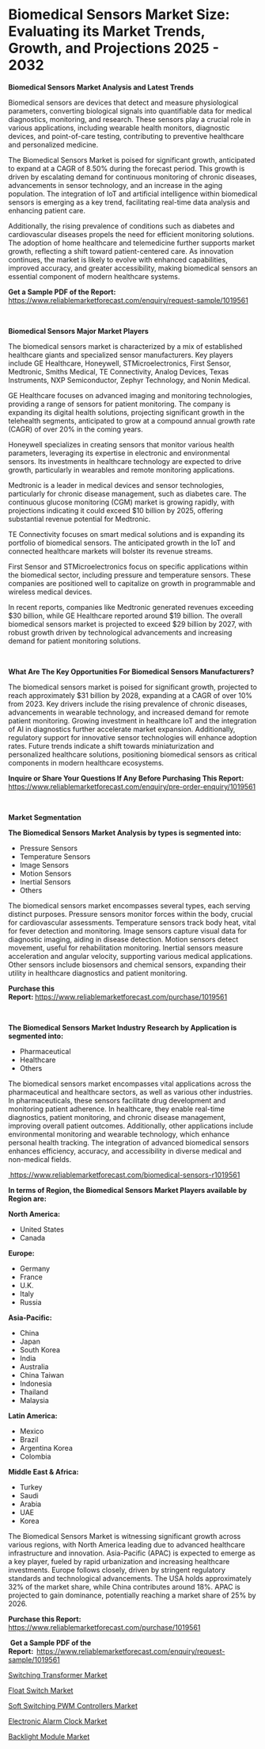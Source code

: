 <p><h1>Biomedical Sensors Market Size: Evaluating its Market Trends, Growth, and Projections 2025 - 2032</h1></p><p><strong>Biomedical Sensors Market Analysis and Latest Trends</strong></p>
<p><p>Biomedical sensors are devices that detect and measure physiological parameters, converting biological signals into quantifiable data for medical diagnostics, monitoring, and research. These sensors play a crucial role in various applications, including wearable health monitors, diagnostic devices, and point-of-care testing, contributing to preventive healthcare and personalized medicine.</p><p>The Biomedical Sensors Market is poised for significant growth, anticipated to expand at a CAGR of 8.50% during the forecast period. This growth is driven by escalating demand for continuous monitoring of chronic diseases, advancements in sensor technology, and an increase in the aging population. The integration of IoT and artificial intelligence within biomedical sensors is emerging as a key trend, facilitating real-time data analysis and enhancing patient care.</p><p>Additionally, the rising prevalence of conditions such as diabetes and cardiovascular diseases propels the need for efficient monitoring solutions. The adoption of home healthcare and telemedicine further supports market growth, reflecting a shift toward patient-centered care. As innovation continues, the market is likely to evolve with enhanced capabilities, improved accuracy, and greater accessibility, making biomedical sensors an essential component of modern healthcare systems.</p></p>
<p><strong>Get a Sample PDF of the Report:&nbsp;</strong> <a href="https://www.reliablemarketforecast.com/enquiry/request-sample/1019561?utm_campaign=1888&utm_medium=2&utm_source=Github&utm_content=ia&utm_term=06042025&utm_id=biomedical-sensors">https://www.reliablemarketforecast.com/enquiry/request-sample/1019561</a></p>
<p>&nbsp;</p>
<p><strong>Biomedical Sensors Major Market Players</strong></p>
<p><p>The biomedical sensors market is characterized by a mix of established healthcare giants and specialized sensor manufacturers. Key players include GE Healthcare, Honeywell, STMicroelectronics, First Sensor, Medtronic, Smiths Medical, TE Connectivity, Analog Devices, Texas Instruments, NXP Semiconductor, Zephyr Technology, and Nonin Medical.</p><p>GE Healthcare focuses on advanced imaging and monitoring technologies, providing a range of sensors for patient monitoring. The company is expanding its digital health solutions, projecting significant growth in the telehealth segments, anticipated to grow at a compound annual growth rate (CAGR) of over 20% in the coming years.</p><p>Honeywell specializes in creating sensors that monitor various health parameters, leveraging its expertise in electronic and environmental sensors. Its investments in healthcare technology are expected to drive growth, particularly in wearables and remote monitoring applications.</p><p>Medtronic is a leader in medical devices and sensor technologies, particularly for chronic disease management, such as diabetes care. The continuous glucose monitoring (CGM) market is growing rapidly, with projections indicating it could exceed $10 billion by 2025, offering substantial revenue potential for Medtronic.</p><p>TE Connectivity focuses on smart medical solutions and is expanding its portfolio of biomedical sensors. The anticipated growth in the IoT and connected healthcare markets will bolster its revenue streams.</p><p>First Sensor and STMicroelectronics focus on specific applications within the biomedical sector, including pressure and temperature sensors. These companies are positioned well to capitalize on growth in programmable and wireless medical devices.</p><p>In recent reports, companies like Medtronic generated revenues exceeding $30 billion, while GE Healthcare reported around $19 billion. The overall biomedical sensors market is projected to exceed $29 billion by 2027, with robust growth driven by technological advancements and increasing demand for patient monitoring solutions.</p></p>
<p>&nbsp;</p>
<p><strong>What Are The Key Opportunities For Biomedical Sensors Manufacturers?</strong></p>
<p><p>The biomedical sensors market is poised for significant growth, projected to reach approximately $31 billion by 2028, expanding at a CAGR of over 10% from 2023. Key drivers include the rising prevalence of chronic diseases, advancements in wearable technology, and increased demand for remote patient monitoring. Growing investment in healthcare IoT and the integration of AI in diagnostics further accelerate market expansion. Additionally, regulatory support for innovative sensor technologies will enhance adoption rates. Future trends indicate a shift towards miniaturization and personalized healthcare solutions, positioning biomedical sensors as critical components in modern healthcare ecosystems.</p></p>
<p><strong>Inquire or Share Your Questions If Any Before Purchasing This Report:</strong> <a href="https://www.reliablemarketforecast.com/enquiry/pre-order-enquiry/1019561?utm_campaign=1888&utm_medium=2&utm_source=Github&utm_content=ia&utm_term=06042025&utm_id=biomedical-sensors">https://www.reliablemarketforecast.com/enquiry/pre-order-enquiry/1019561</a></p>
<p>&nbsp;</p>
<p><strong>Market Segmentation</strong></p>
<p><strong>The Biomedical Sensors Market Analysis by types is segmented into:</strong></p>
<p><ul><li>Pressure Sensors</li><li>Temperature Sensors</li><li>Image Sensors</li><li>Motion Sensors</li><li>Inertial Sensors</li><li>Others</li></ul></p>
<p><p>The biomedical sensors market encompasses several types, each serving distinct purposes. Pressure sensors monitor forces within the body, crucial for cardiovascular assessments. Temperature sensors track body heat, vital for fever detection and monitoring. Image sensors capture visual data for diagnostic imaging, aiding in disease detection. Motion sensors detect movement, useful for rehabilitation monitoring. Inertial sensors measure acceleration and angular velocity, supporting various medical applications. Other sensors include biosensors and chemical sensors, expanding their utility in healthcare diagnostics and patient monitoring.</p></p>
<p><strong>Purchase this Report:&nbsp;</strong><a href="https://www.reliablemarketforecast.com/purchase/1019561?utm_campaign=1888&utm_medium=2&utm_source=Github&utm_content=ia&utm_term=06042025&utm_id=biomedical-sensors">https://www.reliablemarketforecast.com/purchase/1019561</a></p>
<p>&nbsp;</p>
<p><strong>The Biomedical Sensors Market Industry Research by Application is segmented into:</strong></p>
<p><ul><li>Pharmaceutical</li><li>Healthcare</li><li>Others</li></ul></p>
<p><p>The biomedical sensors market encompasses vital applications across the pharmaceutical and healthcare sectors, as well as various other industries. In pharmaceuticals, these sensors facilitate drug development and monitoring patient adherence. In healthcare, they enable real-time diagnostics, patient monitoring, and chronic disease management, improving overall patient outcomes. Additionally, other applications include environmental monitoring and wearable technology, which enhance personal health tracking. The integration of advanced biomedical sensors enhances efficiency, accuracy, and accessibility in diverse medical and non-medical fields.</p></p>
<p><a href="https://www.reliablemarketforecast.com/biomedical-sensors-r1019561?utm_campaign=1888&utm_medium=2&utm_source=Github&utm_content=ia&utm_term=06042025&utm_id=biomedical-sensors">&nbsp;https://www.reliablemarketforecast.com/biomedical-sensors-r1019561</a></p>
<p><strong>In terms of Region, the Biomedical Sensors Market Players available by Region are:</strong></p>
<p>
    <p> <strong> North America: </strong>
        <ul>
            <li>United States</li>
            <li>Canada</li>
        </ul>
        </p> 
    <p> <strong> Europe: </strong>
        <ul>
            <li>Germany</li>
            <li>France</li>
            <li>U.K.</li>
            <li>Italy</li>
            <li>Russia</li>
        </ul>
        </p> 
    <p> <strong> Asia-Pacific: </strong>
        <ul>
            <li>China</li>
            <li>Japan</li>
            <li>South Korea</li>
            <li>India</li>
            <li>Australia</li>
            <li>China Taiwan</li>
            <li>Indonesia</li>
            <li>Thailand</li>
            <li>Malaysia</li>
        </ul>
        </p> 
    <p> <strong> Latin America: </strong>
        <ul>
            <li>Mexico</li>
            <li>Brazil</li>
            <li>Argentina Korea</li>
            <li>Colombia</li>
        </ul>
        </p> 
    <p> <strong> Middle East & Africa: </strong>
        <ul>
            <li>Turkey</li>
            <li>Saudi</li>
            <li>Arabia</li>
            <li>UAE</li>
            <li>Korea</li>
        </ul>
    </p>
    </p>
<p><p>The Biomedical Sensors Market is witnessing significant growth across various regions, with North America leading due to advanced healthcare infrastructure and innovation. Asia-Pacific (APAC) is expected to emerge as a key player, fueled by rapid urbanization and increasing healthcare investments. Europe follows closely, driven by stringent regulatory standards and technological advancements. The USA holds approximately 32% of the market share, while China contributes around 18%. APAC is projected to gain dominance, potentially reaching a market share of 25% by 2026.</p></p>
<p><strong>Purchase this Report: </strong><a href="https://www.reliablemarketforecast.com/purchase/1019561?utm_campaign=1888&utm_medium=2&utm_source=Github&utm_content=ia&utm_term=06042025&utm_id=biomedical-sensors">https://www.reliablemarketforecast.com/purchase/1019561</a></p>
<p>&nbsp;<strong>Get a Sample PDF of the Report:&nbsp;&nbsp;</strong><a href="https://www.reliablemarketforecast.com/enquiry/request-sample/1019561?utm_campaign=1888&utm_medium=2&utm_source=Github&utm_content=ia&utm_term=06042025&utm_id=biomedical-sensors">https://www.reliablemarketforecast.com/enquiry/request-sample/1019561</a></p>
<p><strong></strong></p>
<p><p><a href="https://github.com/janskudiony/Market-Research-Report-List-1/blob/main/switching-transformer-market.md?utm_campaign=1888&utm_medium=2&utm_source=Github&utm_content=ia&utm_term=06042025&utm_id=biomedical-sensors">Switching Transformer Market</a></p><p><a href="https://github.com/mronmizoe/Market-Research-Report-List-1/blob/main/float-switch-market.md?utm_campaign=1888&utm_medium=2&utm_source=Github&utm_content=ia&utm_term=06042025&utm_id=biomedical-sensors">Float Switch Market</a></p><p><a href="https://github.com/hayasiorover/Market-Research-Report-List-1/blob/main/soft-switching-pwm-controllers-market.md?utm_campaign=1888&utm_medium=2&utm_source=Github&utm_content=ia&utm_term=06042025&utm_id=biomedical-sensors">Soft Switching PWM Controllers Market</a></p><p><a href="https://github.com/makzzochil/Market-Research-Report-List-1/blob/main/electronic-alarm-clock-market.md?utm_campaign=1888&utm_medium=2&utm_source=Github&utm_content=ia&utm_term=06042025&utm_id=biomedical-sensors">Electronic Alarm Clock Market</a></p><p><a href="https://github.com/gitfwelday/Market-Research-Report-List-1/blob/main/backlight-module-market.md?utm_campaign=1888&utm_medium=2&utm_source=Github&utm_content=ia&utm_term=06042025&utm_id=biomedical-sensors">Backlight Module Market</a></p></p>